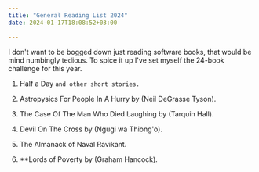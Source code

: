 ```yaml
---
title: "General Reading List 2024"
date: 2024-01-17T18:08:52+03:00

---
```


I don't want to be bogged down just reading software books, that would be mind numbingly tedious.
To spice it up I've set myself the 24-book challenge for this year.

1. Half a Day `and other short stories.`

2. Astropysics For People In A Hurry by (Neil DeGrasse Tyson).

3. The Case Of The Man Who Died Laughing by (Tarquin Hall).

4. Devil On The Cross by (Ngugi wa Thiong'o).

5. The Almanack of Naval Ravikant.

6. **Lords of Poverty by (Graham Hancock).

